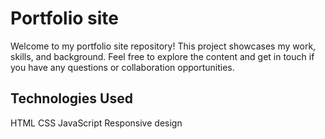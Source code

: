 # Portfolio site
Welcome to my portfolio site repository! This project showcases my work, skills, and background. Feel free to explore the content and get in touch if you have any questions or collaboration opportunities.

## Technologies Used
HTML
CSS
JavaScript 
Responsive design 